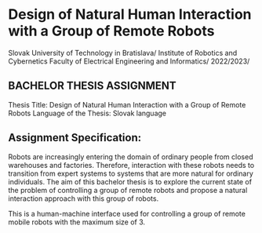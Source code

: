 # Design of Natural Human Interaction with a Group of Remote Robots

Slovak University of Technology in Bratislava/
Institute of Robotics and Cybernetics Faculty of Electrical Engineering and Informatics/
2022/2023/

## BACHELOR THESIS ASSIGNMENT
Thesis Title: Design of Natural Human Interaction with a Group of Remote Robots
Language of the Thesis: Slovak language

## Assignment Specification:

Robots are increasingly entering the domain of ordinary people from closed warehouses and factories. 
Therefore, interaction with these robots needs to transition from expert systems to systems that are more natural for ordinary individuals. 
The aim of this bachelor thesis is to explore the current state of the problem of controlling a group of remote robots and propose a natural interaction approach with this group of robots.


This is a human-machine interface used for controlling a group of remote mobile robots with the maximum size of 3.
